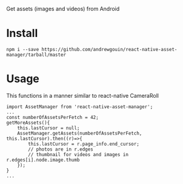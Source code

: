 Get assets (images and videos) from Android

# Install
```
npm i --save https://github.com/andrewgouin/react-native-asset-manager/tarball/master
```

# Usage
This functions in a manner similar to react-native CameraRoll
```
import AssetManager from 'react-native-asset-manager';
...
const numberOfAssetsPerFetch = 42;
getMoreAssets(){
    this.lastCursor = null;
    AssetManager.getAssets(numberOfAssetsPerFetch, this.lastCursor).then((r)=>{
        this.lastCursor = r.page_info.end_cursor;
        // photos are in r.edges
        // thumbnail for videos and images in r.edges[i].node.image.thumb
    });
}
...
```
